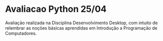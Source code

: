 # Avaliacao Python 25/04
 Avaliação realizada na Disciplina Desenvolvimento Desktop, com intuito de relembrar as noções básicas aprendidas em Introdução a Programação de Computadores.
